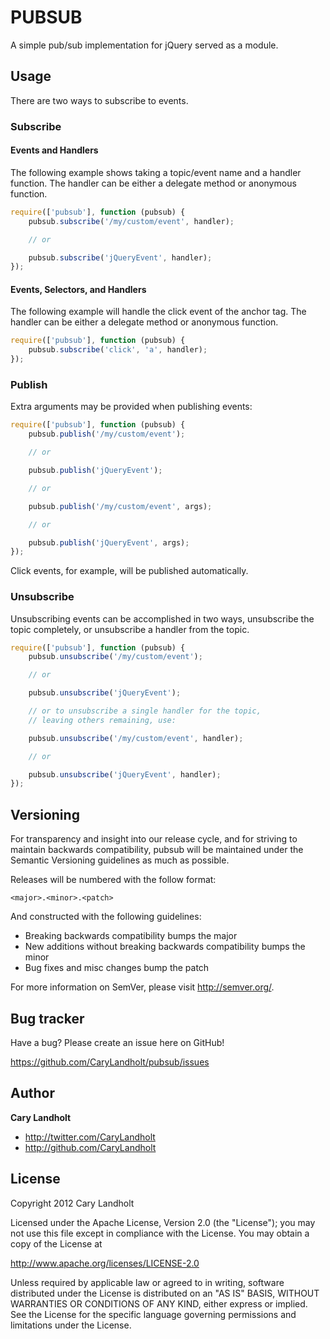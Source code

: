 # PUBSUB

A simple pub/sub implementation for jQuery served as a module.


## Usage

There are two ways to subscribe to events.


### Subscribe


#### Events and Handlers

The following example shows taking a topic/event name and a handler function.
The handler can be either a delegate method or anonymous function.

``` javascript
require(['pubsub'], function (pubsub) {
	pubsub.subscribe('/my/custom/event', handler);

	// or

	pubsub.subscribe('jQueryEvent', handler);
});
```


#### Events, Selectors, and Handlers

The following example will handle the click event of the anchor tag.
The handler can be either a delegate method or anonymous function.

``` javascript
require(['pubsub'], function (pubsub) {
	pubsub.subscribe('click', 'a', handler);
});
```


### Publish

Extra arguments may be provided when publishing events:

``` javascript
require(['pubsub'], function (pubsub) {
	pubsub.publish('/my/custom/event');

	// or

	pubsub.publish('jQueryEvent');

	// or

	pubsub.publish('/my/custom/event', args);

	// or

	pubsub.publish('jQueryEvent', args);
});
```

Click events, for example, will be published automatically.


### Unsubscribe

Unsubscribing events can be accomplished in two ways, unsubscribe the topic completely, or unsubscribe a handler from the topic.

``` javascript
require(['pubsub'], function (pubsub) {
	pubsub.unsubscribe('/my/custom/event');

	// or

	pubsub.unsubscribe('jQueryEvent');

	// or to unsubscribe a single handler for the topic,
	// leaving others remaining, use:

	pubsub.unsubscribe('/my/custom/event', handler);

	// or

	pubsub.unsubscribe('jQueryEvent', handler);
});
```


## Versioning

For transparency and insight into our release cycle, and for striving to maintain backwards compatibility, pubsub will be maintained under the Semantic Versioning guidelines as much as possible.

Releases will be numbered with the follow format:

`<major>.<minor>.<patch>`

And constructed with the following guidelines:

* Breaking backwards compatibility bumps the major
* New additions without breaking backwards compatibility bumps the minor
* Bug fixes and misc changes bump the patch

For more information on SemVer, please visit http://semver.org/.


## Bug tracker

Have a bug?  Please create an issue here on GitHub!

https://github.com/CaryLandholt/pubsub/issues


## Author

**Cary Landholt**

+ http://twitter.com/CaryLandholt
+ http://github.com/CaryLandholt


## License

Copyright 2012 Cary Landholt

Licensed under the Apache License, Version 2.0 (the "License");
you may not use this file except in compliance with the License.
You may obtain a copy of the License at

http://www.apache.org/licenses/LICENSE-2.0

Unless required by applicable law or agreed to in writing, software
distributed under the License is distributed on an "AS IS" BASIS,
WITHOUT WARRANTIES OR CONDITIONS OF ANY KIND, either express or implied.
See the License for the specific language governing permissions and
limitations under the License.